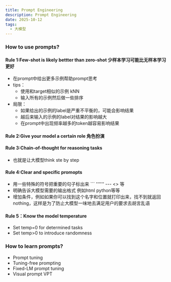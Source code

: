 ```yaml
---
title: Prompt Engineering
description: Prompt Engineering
date: 2025-10-12
tags:
  - 大模型
---
```

### How to use prompts?
#### Rule 1:Few-shot is likely bettter than zero-shot 少样本学习可能比无样本学习更好
* 在prompt中给出更多示例帮助prompt思考
* tips：
   * 使用和target相似的示例 kNN
   * 输入所有的示例然后做一些排序
* 局限：
   * 如果给出的示例的label是严重不平衡的，可能会影响结果
   * 越后来输入的示例的label对结果的影响越大
   * 在prompt中出现频率越多的token越容易影响结果

#### Rule 2:Give your model a certain role 角色扮演
#### Rule 3:Chain-of-thought for reasoning tasks 
* 也就是让大模型think ste by step
#### Rule 4:Clear and specific promopts
* 用一些特殊的符号把重要的句子标出来 ``` '''''' --- <> 等
* 明确告诉大模型需要的输出格式 例如html python等等
* 增加条件，例如如果你可以找到这个名字和位置就打印出来，找不到就返回nothing，这样是为了防止大模型一味地去满足用户的要求去胡言乱语
#### Rule 5：Know the model temperature
* Set temp=0 for determined tasks
* Set temp>0 to introduce randomness
### How to learn prompts?
* Prompt tuning
* Tuning-free prompting
* Fixed-LM prompt tuning
* Visual prompt   VPT